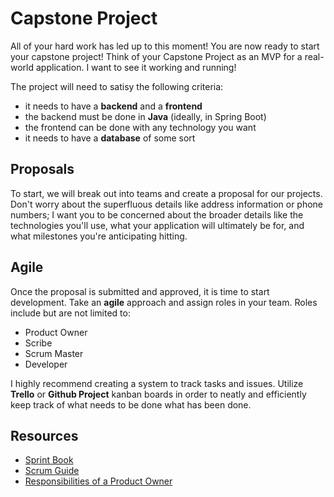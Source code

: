 # Capstone Project

All of your hard work has led up to this moment! You are now ready to start your capstone project! Think of your Capstone Project as an MVP for a real-world application. I want to see it working and running!

The project will need to satisy the following criteria:

- it needs to have a **backend** and a **frontend**
- the backend must be done in **Java** (ideally, in Spring Boot)
- the frontend can be done with any technology you want
- it needs to have a **database** of some sort

## Proposals

To start, we will break out into teams and create a proposal for our projects. Don't worry about the superfluous details like address information or phone numbers; I want you to be concerned about the broader details like the technologies you'll use, what your application will ultimately be for, and what milestones you're anticipating hitting.

## Agile

Once the proposal is submitted and approved, it is time to start development. Take an **agile** approach and assign roles in your team. Roles include but are not limited to:

- Product Owner
- Scribe
- Scrum Master
- Developer

I highly recommend creating a system to track tasks and issues. Utilize **Trello** or **Github Project** kanban boards in order to neatly and efficiently keep track of what needs to be done what has been done.

## Resources

- [Sprint Book](https://www.thesprintbook.com/)
- [Scrum Guide](https://scrumguides.org/scrum-guide.html)
- [Responsibilities of a Product Owner](https://www.lucidchart.com/blog/product-owner-roles-and-responsibilities)